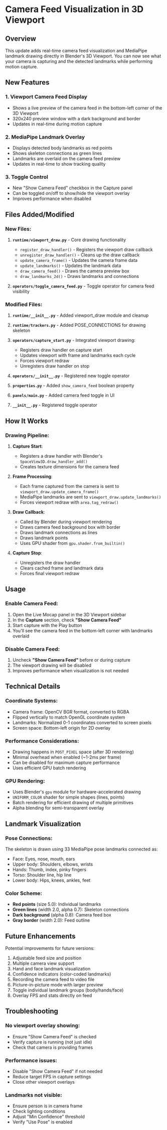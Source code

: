 # Camera Feed Visualization in 3D Viewport

## Overview

This update adds real-time camera feed visualization and MediaPipe landmark drawing directly in Blender's 3D Viewport. You can now see what your camera is capturing and the detected landmarks while performing motion capture.

## New Features

### 1. **Viewport Camera Feed Display**
- Shows a live preview of the camera feed in the bottom-left corner of the 3D Viewport
- 320x240 preview window with a dark background and border
- Updates in real-time during motion capture

### 2. **MediaPipe Landmark Overlay**
- Displays detected body landmarks as red points
- Shows skeleton connections as green lines
- Landmarks are overlaid on the camera feed preview
- Updates in real-time to show tracking quality

### 3. **Toggle Control**
- New "Show Camera Feed" checkbox in the Capture panel
- Can be toggled on/off to show/hide the viewport overlay
- Improves performance when disabled

## Files Added/Modified

### New Files:
1. **`runtime/viewport_draw.py`** - Core drawing functionality
   - `register_draw_handler()` - Registers the viewport draw callback
   - `unregister_draw_handler()` - Cleans up the draw callback
   - `update_camera_frame()` - Updates the camera frame data
   - `update_landmarks()` - Updates the landmark data
   - `draw_camera_feed()` - Draws the camera preview box
   - `draw_landmarks_2d()` - Draws landmarks and connections

2. **`operators/toggle_camera_feed.py`** - Toggle operator for camera feed visibility

### Modified Files:
1. **`runtime/__init__.py`** - Added viewport_draw module and cleanup
2. **`runtime/trackers.py`** - Added POSE_CONNECTIONS for drawing skeleton
3. **`operators/capture_start.py`** - Integrated viewport drawing:
   - Registers draw handler on capture start
   - Updates viewport with frame and landmarks each cycle
   - Forces viewport redraw
   - Unregisters draw handler on stop

4. **`operators/__init__.py`** - Registered new toggle operator
5. **`properties.py`** - Added `show_camera_feed` boolean property
6. **`panels/main.py`** - Added camera feed toggle in UI
7. **`__init__.py`** - Registered toggle operator

## How It Works

### Drawing Pipeline:
1. **Capture Start**: 
   - Registers a draw handler with Blender's `SpaceView3D.draw_handler_add()`
   - Creates texture dimensions for the camera feed
   
2. **Frame Processing**:
   - Each frame captured from the camera is sent to `viewport_draw.update_camera_frame()`
   - MediaPipe landmarks are sent to `viewport_draw.update_landmarks()`
   - Forces viewport redraw with `area.tag_redraw()`

3. **Draw Callback**:
   - Called by Blender during viewport rendering
   - Draws camera feed background box with border
   - Draws landmark connections as lines
   - Draws landmark points
   - Uses GPU shader from `gpu.shader.from_builtin()`

4. **Capture Stop**:
   - Unregisters the draw handler
   - Clears cached frame and landmark data
   - Forces final viewport redraw

## Usage

### Enable Camera Feed:
1. Open the Live Mocap panel in the 3D Viewport sidebar
2. In the **Capture** section, check **"Show Camera Feed"**
3. Start capture with the Play button
4. You'll see the camera feed in the bottom-left corner with landmarks overlaid

### Disable Camera Feed:
1. Uncheck **"Show Camera Feed"** before or during capture
2. The viewport drawing will be disabled
3. Improves performance when visualization is not needed

## Technical Details

### Coordinate Systems:
- Camera frame: OpenCV BGR format, converted to RGBA
- Flipped vertically to match OpenGL coordinate system
- Landmarks: Normalized 0-1 coordinates converted to screen pixels
- Screen space: Bottom-left origin for 2D overlay

### Performance Considerations:
- Drawing happens in `POST_PIXEL` space (after 3D rendering)
- Minimal overhead when enabled (~1-2ms per frame)
- Can be disabled for maximum capture performance
- Uses efficient GPU batch rendering

### GPU Rendering:
- Uses Blender's `gpu` module for hardware-accelerated drawing
- `UNIFORM_COLOR` shader for simple shapes (lines, points)
- Batch rendering for efficient drawing of multiple primitives
- Alpha blending for semi-transparent overlay

## Landmark Visualization

### Pose Connections:
The skeleton is drawn using 33 MediaPipe pose landmarks connected as:
- Face: Eyes, nose, mouth, ears
- Upper body: Shoulders, elbows, wrists
- Hands: Thumb, index, pinky fingers
- Torso: Shoulder line, hip line
- Lower body: Hips, knees, ankles, feet

### Color Scheme:
- **Red points** (size 5.0): Individual landmarks
- **Green lines** (width 2.0, alpha 0.7): Skeleton connections
- **Dark background** (alpha 0.8): Camera feed box
- **Gray border** (width 2.0): Feed outline

## Future Enhancements

Potential improvements for future versions:
1. Adjustable feed size and position
2. Multiple camera view support
3. Hand and face landmark visualization
4. Confidence indicators (color-coded landmarks)
5. Recording the camera feed to video file
6. Picture-in-picture mode with larger preview
7. Toggle individual landmark groups (body/hands/face)
8. Overlay FPS and stats directly on feed

## Troubleshooting

### No viewport overlay showing:
- Ensure "Show Camera Feed" is checked
- Verify capture is running (not just idle)
- Check that camera is providing frames

### Performance issues:
- Disable "Show Camera Feed" if not needed
- Reduce target FPS in capture settings
- Close other viewport overlays

### Landmarks not visible:
- Ensure person is in camera frame
- Check lighting conditions
- Adjust "Min Confidence" threshold
- Verify "Use Pose" is enabled
